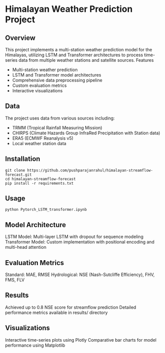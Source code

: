 # Himalayan Weather Prediction Project

## Overview
This project implements a multi-station weather prediction model for the Himalayas, utilizing LSTM and Transformer architectures to process time-series data from multiple weather stations and satellite sources.
Features

- Multi-station weather prediction
- LSTM and Transformer model architectures
- Comprehensive data preprocessing pipeline
- Custom evaluation metrics
- Interactive visualizations

## Data
The project uses data from various sources including:

- TRMM (Tropical Rainfall Measuring Mission)
- CHIRPS (Climate Hazards Group InfraRed Precipitation with Station data)
- ERA5 (ECMWF Reanalysis v5)
- Local weather station data

## Installation
```
git clone https://github.com/pushparajanrahul/himalayan-streamflow-forecast.git
cd himalayan-streamflow-forecast
pip install -r requirements.txt
```

## Usage
```
python Pytorch_LSTM_transformer.ipynb
```

## Model Architecture

LSTM Model: Multi-layer LSTM with dropout for sequence modeling
Transformer Model: Custom implementation with positional encoding and multi-head attention

## Evaluation Metrics

Standard: MAE, RMSE
Hydrological: NSE (Nash-Sutcliffe Efficiency), FHV, FMS, FLV

## Results

Achieved up to 0.8 NSE score for streamflow prediction
Detailed performance metrics available in results/ directory

## Visualizations

Interactive time-series plots using Plotly
Comparative bar charts for model performance using Matplotlib


